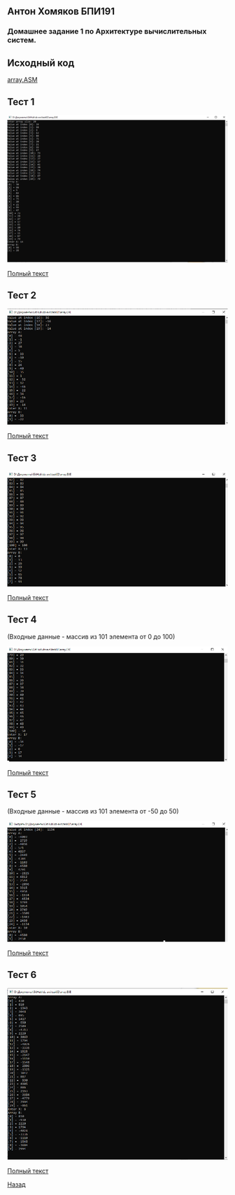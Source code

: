 ## Антон Хомяков БПИ191
### Домашнее задание 1 по Архитектуре вычислительных систем.

## Исходный код
[array.ASM](https://github.com/antonkhmv/dz-avs/blob/master/task02/array.ASM)

## Тест 1
![img](https://github.com/antonkhmv/dz-avs/blob/master/task02/img/1.png)

[Полный текст](https://github.com/antonkhmv/dz-avs/blob/master/task02/tests/test1.txt)

## Тест 2
![img](https://github.com/antonkhmv/dz-avs/blob/master/task02/img/2.png)

[Полный текст](https://github.com/antonkhmv/dz-avs/blob/master/task02/tests/test2.txt)

## Тест 3
![img](https://github.com/antonkhmv/dz-avs/blob/master/task02/img/3.png)

[Полный текст](https://github.com/antonkhmv/dz-avs/blob/master/task02/tests/test3.txt)

## Тест 4
(Входные данные - массив из 101 элемента от 0 до 100)

![img](https://github.com/antonkhmv/dz-avs/blob/master/task02/img/4.png)

[Полный текст](https://github.com/antonkhmv/dz-avs/blob/master/task02/tests/test4.txt)

## Тест 5
(Входные данные - массив из 101 элемента от -50 до 50)

![img](https://github.com/antonkhmv/dz-avs/blob/master/task02/img/5.png)

[Полный текст](https://github.com/antonkhmv/dz-avs/blob/master/task02/tests/test5.txt)

## Тест 6
![img](https://github.com/antonkhmv/dz-avs/blob/master/task02/img/6.png)

[Полный текст](https://github.com/antonkhmv/dz-avs/blob/master/task02/tests/test6.txt)

[Назад](https://github.com/antonkhmv/dz-avs/blob/master/README.md) 
